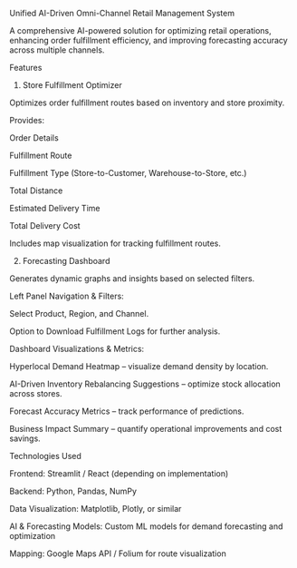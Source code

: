 Unified AI-Driven Omni-Channel Retail Management System

A comprehensive AI-powered solution for optimizing retail operations, enhancing order fulfillment efficiency, and improving forecasting accuracy across multiple channels.

Features
1. Store Fulfillment Optimizer

Optimizes order fulfillment routes based on inventory and store proximity.

Provides:

Order Details

Fulfillment Route

Fulfillment Type (Store-to-Customer, Warehouse-to-Store, etc.)

Total Distance

Estimated Delivery Time

Total Delivery Cost

Includes map visualization for tracking fulfillment routes.

2. Forecasting Dashboard

Generates dynamic graphs and insights based on selected filters.

Left Panel Navigation & Filters:

Select Product, Region, and Channel.

Option to Download Fulfillment Logs for further analysis.

Dashboard Visualizations & Metrics:

Hyperlocal Demand Heatmap – visualize demand density by location.

AI-Driven Inventory Rebalancing Suggestions – optimize stock allocation across stores.

Forecast Accuracy Metrics – track performance of predictions.

Business Impact Summary – quantify operational improvements and cost savings.

Technologies Used

Frontend: Streamlit / React (depending on implementation)

Backend: Python, Pandas, NumPy

Data Visualization: Matplotlib, Plotly, or similar

AI & Forecasting Models: Custom ML models for demand forecasting and optimization

Mapping: Google Maps API / Folium for route visualization
